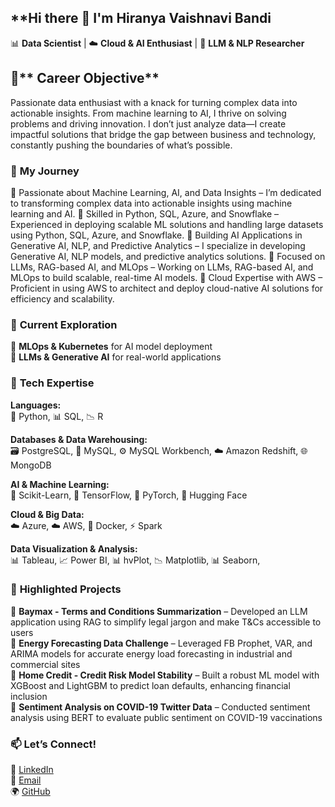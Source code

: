 ## **Hi there 👋 I'm Hiranya Vaishnavi Bandi
📊 **Data Scientist** | ☁️ **Cloud & AI Enthusiast** | 🤖 **LLM & NLP Researcher**

## 🌟** Career Objective**
Passionate data enthusiast with a knack for turning complex data into actionable insights. From machine learning to AI, I thrive on solving problems and driving innovation. I don’t just analyze data—I create impactful solutions that bridge the gap between business and technology, constantly pushing the boundaries of what’s possible.

### 🚀 **My Journey**  
🔹 Passionate about Machine Learning, AI, and Data Insights – I’m dedicated to transforming complex data into actionable insights using machine learning and AI.
🔹 Skilled in Python, SQL, Azure, and Snowflake – Experienced in deploying scalable ML solutions and handling large datasets using Python, SQL, Azure, and Snowflake.
🔹 Building AI Applications in Generative AI, NLP, and Predictive Analytics – I specialize in developing Generative AI, NLP models, and predictive analytics solutions.
🔹 Focused on LLMs, RAG-based AI, and MLOps – Working on LLMs, RAG-based AI, and MLOps to build scalable, real-time AI models.
🔹 Cloud Expertise with AWS – Proficient in using AWS to architect and deploy cloud-native AI solutions for efficiency and scalability. 

### 🌱 **Current Exploration**  
🚀 **MLOps & Kubernetes** for AI model deployment  
🧠 **LLMs & Generative AI** for real-world applications  

### 💼 **Tech Expertise**  
**Languages:**  
🐍 Python, 📊 SQL, 📉 R

**Databases & Data Warehousing:**  
🗃️ PostgreSQL, 🐬 MySQL, ⚙️ MySQL Workbench, ☁️ Amazon Redshift, 🌐 MongoDB

**AI & Machine Learning:**  
🤖 Scikit-Learn, 🔢 TensorFlow, 🧠 PyTorch, 🧩 Hugging Face

**Cloud & Big Data:**  
☁️ Azure, ☁️ AWS, 🐳 Docker, ⚡ Spark

**Data Visualization & Analysis:**  
📊 Tableau, 📈 Power BI, 📊 hvPlot, 📉 Matplotlib, 📊 Seaborn,

### 📂 **Highlighted Projects**  
🔹 **Baymax - Terms and Conditions Summarization** – Developed an LLM application using RAG to simplify legal jargon and make T&Cs accessible to users  
🔹 **Energy Forecasting Data Challenge** – Leveraged FB Prophet, VAR, and ARIMA models for accurate energy load forecasting in industrial and commercial sites  
🔹 **Home Credit - Credit Risk Model Stability** – Built a robust ML model with XGBoost and LightGBM to predict loan defaults, enhancing financial inclusion  
🔹 **Sentiment Analysis on COVID-19 Twitter Data** – Conducted sentiment analysis using BERT to evaluate public sentiment on COVID-19 vaccinations  

### 📫 **Let’s Connect!**  
🔗 [LinkedIn](https://www.linkedin.com/in/hbandi2002)  
📧 [Email](mailto:hbandi0107@gmail.com)  
🌍 [GitHub](https://github.com/Hiranyabandi)

